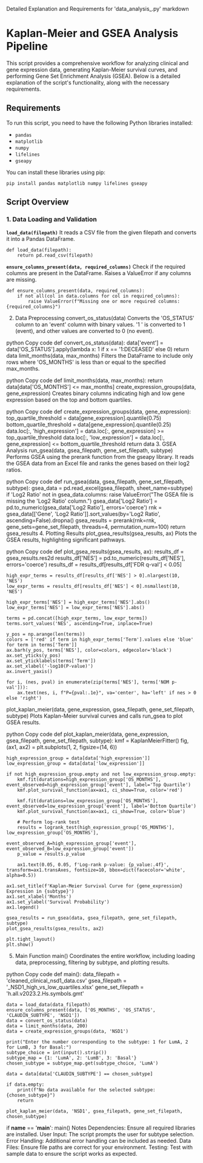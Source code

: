 Detailed Explanation and Requirements for 'data_analysis_.py'
markdown
# Kaplan-Meier and GSEA Analysis Pipeline

This script provides a comprehensive workflow for analyzing clinical and gene expression data, generating Kaplan-Meier survival curves, and performing Gene Set Enrichment Analysis (GSEA). Below is a detailed explanation of the script's functionality, along with the necessary requirements.

## Requirements

To run this script, you need to have the following Python libraries installed:

- `pandas`
- `matplotlib`
- `numpy`
- `lifelines`
- `gseapy`

You can install these libraries using pip:

```
pip install pandas matplotlib numpy lifelines gseapy
```
## Script Overview
### 1. Data Loading and Validation
**`load_data(filepath)`**
 It reads a CSV file from the given filepath and converts it into a Pandas DataFrame.

```
def load_data(filepath):
    return pd.read_csv(filepath)
```

**`ensure_columns_present(data, required_columns)`**
Check if the required columns are present in the DataFrame. Raises a ValueError if any columns are missing.

```
def ensure_columns_present(data, required_columns):
    if not all(col in data.columns for col in required_columns):
        raise ValueError(f"Missing one or more required columns: {required_columns}")
 ```       
2. Data Preprocessing
convert_os_status(data)
Converts the 'OS_STATUS' column to an 'event' column with binary values. '1
' is converted to 1 (event), and other values are converted to 0 (no event).

python
Copy code
def convert_os_status(data):
    data['event'] = data['OS_STATUS'].apply(lambda x: 1 if x == '1:DECEASED' else 0)
    return data
limit_months(data, max_months)
Filters the DataFrame to include only rows where 'OS_MONTHS' is less than or equal to the specified max_months.

python
Copy code
def limit_months(data, max_months):
    return data[data['OS_MONTHS'] <= max_months]
create_expression_groups(data, gene_expression)
Creates binary columns indicating high and low gene expression based on the top and bottom quartiles.

python
Copy code
def create_expression_groups(data, gene_expression):
    top_quartile_threshold = data[gene_expression].quantile(0.75)
    bottom_quartile_threshold = data[gene_expression].quantile(0.25)
    data.loc[:, 'high_expression'] = data.loc[:, gene_expression] >= top_quartile_threshold
    data.loc[:, 'low_expression'] = data.loc[:, gene_expression] <= bottom_quartile_threshold
    return data
3. GSEA Analysis
run_gsea(data, gsea_filepath, gene_set_filepath, subtype)
Performs GSEA using the prerank function from the gseapy library. It reads the GSEA data from an Excel file and ranks the genes based on their log2 ratios.

python
Copy code
def run_gsea(data, gsea_filepath, gene_set_filepath, subtype):
    gsea_data = pd.read_excel(gsea_filepath, sheet_name=subtype)
    if 'Log2 Ratio' not in gsea_data.columns:
        raise ValueError("The GSEA file is missing the 'Log2 Ratio' column.")
    gsea_data['Log2 Ratio'] = pd.to_numeric(gsea_data['Log2 Ratio'], errors='coerce')
    rnk = gsea_data[['Gene', 'Log2 Ratio']].sort_values(by='Log2 Ratio', ascending=False).dropna()
    gsea_results = prerank(rnk=rnk, gene_sets=gene_set_filepath, threads=4, permutation_num=100)
    return gsea_results
4. Plotting Results
plot_gsea_results(gsea_results, ax)
Plots the GSEA results, highlighting significant pathways.

python
Copy code
def plot_gsea_results(gsea_results, ax):
    results_df = gsea_results.res2d
    results_df['NES'] = pd.to_numeric(results_df['NES'], errors='coerce')
    results_df = results_df[results_df['FDR q-val'] < 0.05]

    high_expr_terms = results_df[results_df['NES'] > 0].nlargest(10, 'NES')
    low_expr_terms = results_df[results_df['NES'] < 0].nsmallest(10, 'NES')

    high_expr_terms['NES'] = high_expr_terms['NES'].abs()
    low_expr_terms['NES'] = low_expr_terms['NES'].abs()

    terms = pd.concat([high_expr_terms, low_expr_terms])
    terms.sort_values('NES', ascending=True, inplace=True)

    y_pos = np.arange(len(terms))
    colors = ['red' if term in high_expr_terms['Term'].values else 'blue' for term in terms['Term']]
    ax.barh(y_pos, terms['NES'], color=colors, edgecolor='black')
    ax.set_yticks(y_pos)
    ax.set_yticklabels(terms['Term'])
    ax.set_xlabel('-log10(P-value)')
    ax.invert_yaxis()

    for i, (nes, pval) in enumerate(zip(terms['NES'], terms['NOM p-val'])):
        ax.text(nes, i, f"P={pval:.1e}", va='center', ha='left' if nes > 0 else 'right')
plot_kaplan_meier(data, gene_expression, gsea_filepath, gene_set_filepath, subtype)
Plots Kaplan-Meier survival curves and calls run_gsea to plot GSEA results.

python
Copy code
def plot_kaplan_meier(data, gene_expression, gsea_filepath, gene_set_filepath, subtype):
    kmf = KaplanMeierFitter()
    fig, (ax1, ax2) = plt.subplots(1, 2, figsize=(14, 6))

    high_expression_group = data[data['high_expression']]
    low_expression_group = data[data['low_expression']]

    if not high_expression_group.empty and not low_expression_group.empty:
        kmf.fit(durations=high_expression_group['OS_MONTHS'], event_observed=high_expression_group['event'], label='Top Quartile')
        kmf.plot_survival_function(ax=ax1, ci_show=True, color='red')

        kmf.fit(durations=low_expression_group['OS_MONTHS'], event_observed=low_expression_group['event'], label='Bottom Quartile')
        kmf.plot_survival_function(ax=ax1, ci_show=True, color='blue')

        # Perform log-rank test
        results = logrank_test(high_expression_group['OS_MONTHS'], low_expression_group['OS_MONTHS'],
                               event_observed_A=high_expression_group['event'], event_observed_B=low_expression_group['event'])
        p_value = results.p_value

        ax1.text(0.05, 0.05, f'Log-rank p-value: {p_value:.4f}', transform=ax1.transAxes, fontsize=10, bbox=dict(facecolor='white', alpha=0.5))

    ax1.set_title(f'Kaplan-Meier Survival Curve for {gene_expression} Expression in {subtype}')
    ax1.set_xlabel('Months')
    ax1.set_ylabel('Survival Probability')
    ax1.legend()

    gsea_results = run_gsea(data, gsea_filepath, gene_set_filepath, subtype)
    plot_gsea_results(gsea_results, ax2)

    plt.tight_layout()
    plt.show()
5. Main Function
main()
Coordinates the entire workflow, including loading data, preprocessing, filtering by subtype, and plotting results.

python
Copy code
def main():
    data_filepath = 'cleaned_clinical_nsd1_data.csv'
    gsea_filepath = '_NSD1_high_vs_low_quartiles.xlsx'
    gene_set_filepath = 'h.all.v2023.2.Hs.symbols.gmt'

    data = load_data(data_filepath)
    ensure_columns_present(data, ['OS_MONTHS', 'OS_STATUS', 'CLAUDIN_SUBTYPE', 'NSD1'])
    data = convert_os_status(data)
    data = limit_months(data, 200)
    data = create_expression_groups(data, 'NSD1')

    print("Enter the number corresponding to the subtype: 1 for LumA, 2 for LumB, 3 for Basal:")
    subtype_choice = int(input().strip())
    subtype_map = {1: 'LumA', 2: 'LumB', 3: 'Basal'}
    chosen_subtype = subtype_map.get(subtype_choice, 'LumA')
    
    data = data[data['CLAUDIN_SUBTYPE'] == chosen_subtype]
    
    if data.empty:
        print(f"No data available for the selected subtype: {chosen_subtype}")
        return

    plot_kaplan_meier(data, 'NSD1', gsea_filepath, gene_set_filepath, chosen_subtype)

if __name__ == '__main__':
    main()
Notes
Dependencies: Ensure all required libraries are installed.
User Input: The script prompts the user for subtype selection.
Error Handling: Additional error handling can be included as needed.
Data Files: Ensure file paths are correct for your environment.
Testing: Test with sample data to ensure the script works as expected.

